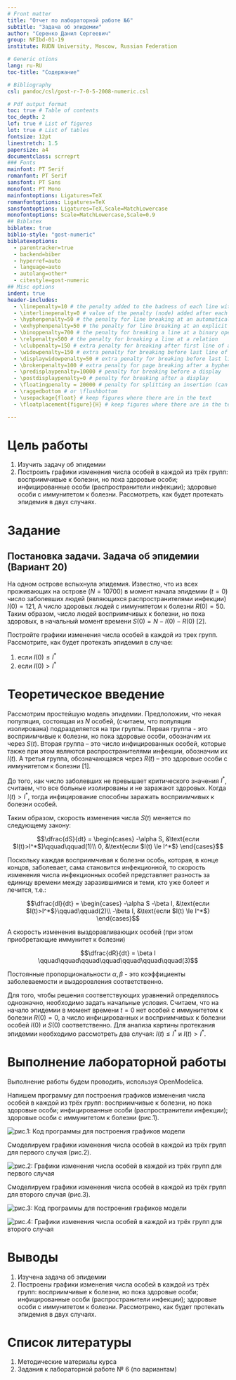 ```yaml
---
# Front matter
title: "Отчет по лабораторной работе №6"
subtitle: "Задача об эпидемии"
author: "Серенко Данил Сергеевич"
group: NFIbd-01-19
institute: RUDN University, Moscow, Russian Federation

# Generic otions
lang: ru-RU
toc-title: "Содержание"

# Bibliography
csl: pandoc/csl/gost-r-7-0-5-2008-numeric.csl

# Pdf output format
toc: true # Table of contents
toc_depth: 2
lof: true # List of figures
lot: true # List of tables
fontsize: 12pt
linestretch: 1.5
papersize: a4
documentclass: scrreprt
### Fonts
mainfont: PT Serif
romanfont: PT Serif
sansfont: PT Sans
monofont: PT Mono
mainfontoptions: Ligatures=TeX
romanfontoptions: Ligatures=TeX
sansfontoptions: Ligatures=TeX,Scale=MatchLowercase
monofontoptions: Scale=MatchLowercase,Scale=0.9
## Biblatex
biblatex: true
biblio-style: "gost-numeric"
biblatexoptions:
  - parentracker=true
  - backend=biber
  - hyperref=auto
  - language=auto
  - autolang=other*
  - citestyle=gost-numeric
## Misc options
indent: true
header-includes:
  - \linepenalty=10 # the penalty added to the badness of each line within a paragraph (no associated penalty node) Increasing the value makes tex try to have fewer lines in the paragraph.
  - \interlinepenalty=0 # value of the penalty (node) added after each line of a paragraph.
  - \hyphenpenalty=50 # the penalty for line breaking at an automatically inserted hyphen
  - \exhyphenpenalty=50 # the penalty for line breaking at an explicit hyphen
  - \binoppenalty=700 # the penalty for breaking a line at a binary operator
  - \relpenalty=500 # the penalty for breaking a line at a relation
  - \clubpenalty=150 # extra penalty for breaking after first line of a paragraph
  - \widowpenalty=150 # extra penalty for breaking before last line of a paragraph
  - \displaywidowpenalty=50 # extra penalty for breaking before last line before a display math
  - \brokenpenalty=100 # extra penalty for page breaking after a hyphenated line
  - \predisplaypenalty=10000 # penalty for breaking before a display
  - \postdisplaypenalty=0 # penalty for breaking after a display
  - \floatingpenalty = 20000 # penalty for splitting an insertion (can only be split footnote in standard LaTeX)
  - \raggedbottom # or \flushbottom
  - \usepackage{float} # keep figures where there are in the text
  - \floatplacement{figure}{H} # keep figures where there are in the text

---
```



# Цель работы
1. Изучить задачу об эпидемии
2. Построить графики изменения числа особей в каждой из трёх групп: восприимчивые к болезни, но пока здоровые особи; инфицированные особи (распространители инфекции); здоровые особи с иммунитетом к болезни. Рассмотреть, как будет протекать эпидемия в двух случаях.

# Задание
## Постановка задачи. Задача об эпидемии (Вариант 20)
На одном острове вспыхнула эпидемия. Известно, что из всех проживающих на острове ($N=10 700$) в момент начала эпидемии ($t=0$) число заболевших людей (являющихся распространителями инфекции) $I(0)=121$, А число здоровых людей с иммунитетом к болезни $R(0)=50$. Таким образом, число людей восприимчивых к болезни, но пока здоровых, в начальный момент времени $S(0) = N - I(0) - R(0)$ [2].

Постройте графики изменения числа особей в каждой из трех групп. Рассмотрите, как будет протекать эпидемия в случае:

1. если $I(0) \le I^*$
2. если $I(0)>I^*$

# Теоретическое введение

Рассмотрим простейшую модель эпидемии. Предположим, что некая популяция, состоящая из $N$ особей, (считаем, что популяция изолирована) подразделяется на три группы. Первая группа - это восприимчивые к болезни, но пока здоровые особи, обозначим их через $S(t)$. Вторая группа – это число инфицированных особей, которые также при этом являются распространителями инфекции, обозначим их $I(t)$. А третья группа, обозначающаяся через $R(t)$ – это здоровые особи с иммунитетом к болезни [1].

До того, как число заболевших не превышает критического значения $I^*$, считаем, что все больные изолированы и не заражают здоровых. Когда $I(t)>I^*$, тогда инфицирование способны заражать восприимчивых к болезни особей.

Таким образом, скорость изменения числа $S(t)$ меняется по следующему закону:

$$\dfrac{dS}{dt} = \begin{cases}
   -\alpha S, &\text{если $I(t)>I^*$}\qquad\qquad(1)\\
   0, &\text{если $I(t) \le I^*$} 
 \end{cases}$$

Поскольку каждая восприимчивая к болезни особь, которая, в конце концов, заболевает, сама становится инфекционной, то скорость изменения числа инфекционных особей представляет разность за единицу времени между заразившимися и теми, кто уже болеет и лечится, т.е.:

$$\dfrac{dI}{dt} = \begin{cases}
   -\alpha S -\beta I, &\text{если $I(t)>I^*$}\qquad\qquad(2)\\
   -\beta I, &\text{если $I(t) \le I^*$} 
 \end{cases}$$
 
 А скорость изменения выздоравливающих особей (при этом приобретающие иммунитет к болезни)
 
 $$\dfrac{dR}{dt} = \beta I \qquad\qquad\qquad\qquad\qquad\qquad\qquad(3)$$
 
 Постоянные пропорциональности $\alpha, \beta$ - это коэффициенты заболеваемости и выздоровления соответственно.
 
Для того, чтобы решения соответствующих уравнений определялось однозначно, необходимо задать начальные условия. Считаем, что на начало эпидемии в момент времени $t=0$ нет особей с иммунитетом к болезни $R(0) = 0$, а число инфицированных и восприимчивых к болезни особей $I(0)$ и $S(0)$ соответственно. Для анализа картины протекания эпидемии необходимо рассмотреть два случая: $I(t) \le I^*$ и $I(t)>I^*$.

# Выполнение лабораторной работы
Выполнение работы будем проводить, используя OpenModelica.

Напишем программу для построения графиков изменения числа особей в каждой из трёх групп: восприимчивые к болезни, но пока здоровые особи; инфицированные особи (распространители инфекции); здоровые особи с иммунитетом к болезни (рис.1).

![рис.1: Код программы для построения графиков модели](photo/1.png "Код программы для построения графиков модели")

Смоделируем графики изменения числа особей в каждой из трёх групп для первого случая (рис.2).

![рис.2: Графики изменения числа особей в каждой из трёх групп для первого случая](photo/2.png "Графики изменения числа особей в каждой из трёх групп для первого случая")

Смоделируем графики изменения числа особей в каждой из трёх групп для второго случая (рис.3).

![рис.3: Код программы для построения графиков модели](photo/3.png "Код программы для построения графиков модели")

![рис.4: Графики изменения числа особей в каждой из трёх групп для второго случая](photo/4.png "Графики изменения числа особей в каждой из трёх групп для второго случая")

# Выводы
1. Изучена задача об эпидемии
2. Построены графики изменения числа особей в каждой из трёх групп: восприимчивые к болезни, но пока здоровые особи; инфицированные особи (распространители инфекции); здоровые особи с иммунитетом к болезни. Рассмотрено, как будет протекать эпидемия в двух случаях.

# Список литературы
1. Методические материалы курса
2. Задания к лабораторной работе № 6 (по вариантам)

